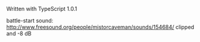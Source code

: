Written with TypeScript 1.0.1

battle-start sound: http://www.freesound.org/people/mistorcaveman/sounds/154684/ clipped and -8 dB